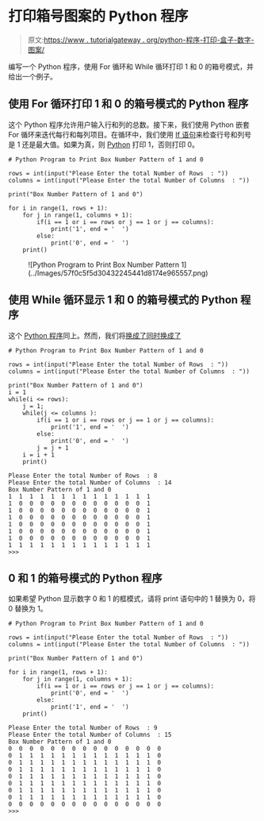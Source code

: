 # 打印箱号图案的 Python 程序

> 原文:[https://www . tutorialgateway . org/python-程序-打印-盒子-数字-图案/](https://www.tutorialgateway.org/python-program-to-print-box-number-pattern/)

编写一个 Python 程序，使用 For 循环和 While 循环打印 1 和 0 的箱号模式，并给出一个例子。

## 使用 For 循环打印 1 和 0 的箱号模式的 Python 程序

这个 Python 程序允许用户输入行和列的总数。接下来，我们使用 Python 嵌套 For 循环来迭代每行和每列项目。在循环中，我们使用 [If 语句](https://www.tutorialgateway.org/python-if-statement/)来检查行号和列号是 1 还是最大值。如果为真，则 [Python](https://www.tutorialgateway.org/python-tutorial/) 打印 1，否则打印 0。

```
# Python Program to Print Box Number Pattern of 1 and 0

rows = int(input("Please Enter the total Number of Rows  : "))
columns = int(input("Please Enter the total Number of Columns  : "))

print("Box Number Pattern of 1 and 0") 

for i in range(1, rows + 1):
    for j in range(1, columns + 1):
        if(i == 1 or i == rows or j == 1 or j == columns):          
            print('1', end = '  ')
        else:
            print('0', end = '  ')
    print()
```

<figure class="wp-block-image">![Python Program to Print Box Number Pattern 1](../Images/57f0c5f5d30432245441d8174e965557.png)</figure>

## 使用 While 循环显示 1 和 0 的箱号模式的 Python 程序

这个 [Python 程序](https://www.tutorialgateway.org/python-programming-examples/)同上。然而，我们将[换成了](https://www.tutorialgateway.org/python-for-loop/)[同时换成了](https://www.tutorialgateway.org/python-while-loop/)

```
# Python Program to Print Box Number Pattern of 1 and 0

rows = int(input("Please Enter the total Number of Rows  : "))
columns = int(input("Please Enter the total Number of Columns  : "))

print("Box Number Pattern of 1 and 0") 
i = 1 
while(i <= rows):
    j = 1;
    while(j <= columns ):
        if(i == 1 or i == rows or j == 1 or j == columns):          
            print('1', end = '  ')
        else:
            print('0', end = '  ')
        j = j + 1
    i = i + 1
    print()
```

```
Please Enter the total Number of Rows  : 8
Please Enter the total Number of Columns  : 14
Box Number Pattern of 1 and 0
1  1  1  1  1  1  1  1  1  1  1  1  1  1  
1  0  0  0  0  0  0  0  0  0  0  0  0  1  
1  0  0  0  0  0  0  0  0  0  0  0  0  1  
1  0  0  0  0  0  0  0  0  0  0  0  0  1  
1  0  0  0  0  0  0  0  0  0  0  0  0  1  
1  0  0  0  0  0  0  0  0  0  0  0  0  1  
1  0  0  0  0  0  0  0  0  0  0  0  0  1  
1  1  1  1  1  1  1  1  1  1  1  1  1  1  
>>> 
```

## 0 和 1 的箱号模式的 Python 程序

如果希望 Python 显示数字 0 和 1 的框模式，请将 print 语句中的 1 替换为 0，将 0 替换为 1。

```
# Python Program to Print Box Number Pattern of 1 and 0

rows = int(input("Please Enter the total Number of Rows  : "))
columns = int(input("Please Enter the total Number of Columns  : "))

print("Box Number Pattern of 1 and 0") 

for i in range(1, rows + 1):
    for j in range(1, columns + 1):
        if(i == 1 or i == rows or j == 1 or j == columns):          
            print('0', end = '  ')
        else:
            print('1', end = '  ')
    print()
```

```
Please Enter the total Number of Rows  : 9
Please Enter the total Number of Columns  : 15
Box Number Pattern of 1 and 0
0  0  0  0  0  0  0  0  0  0  0  0  0  0  0  
0  1  1  1  1  1  1  1  1  1  1  1  1  1  0  
0  1  1  1  1  1  1  1  1  1  1  1  1  1  0  
0  1  1  1  1  1  1  1  1  1  1  1  1  1  0  
0  1  1  1  1  1  1  1  1  1  1  1  1  1  0  
0  1  1  1  1  1  1  1  1  1  1  1  1  1  0  
0  1  1  1  1  1  1  1  1  1  1  1  1  1  0  
0  1  1  1  1  1  1  1  1  1  1  1  1  1  0  
0  0  0  0  0  0  0  0  0  0  0  0  0  0  0  
>>> 
```